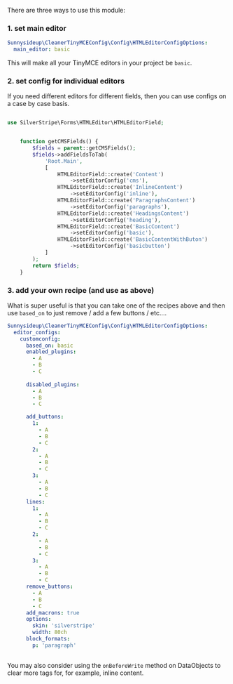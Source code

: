 There are three ways to use this module:

### 1. set main editor

```yml
Sunnysideup\CleanerTinyMCEConfig\Config\HTMLEditorConfigOptions:
  main_editor: basic
```

This will make all your TinyMCE editors in your project be `basic`.

### 2. set config for individual editors

If you need different editors for different fields, then you can use configs on a case by case basis.

```php

use SilverStripe\Forms\HTMLEditor\HTMLEditorField;


    function getCMSFields() {
        $fields = parent::getCMSFields();
        $fields->addFieldsToTab(
            'Root.Main',
            [
                HTMLEditorField::create('Content')
                    ->setEditorConfig('cms'),                
                HTMLEditorField::create('InlineContent')
                    ->setEditorConfig('inline'),                
                HTMLEditorField::create('ParagraphsContent')
                    ->setEditorConfig('paragraphs'),
                HTMLEditorField::create('HeadingsContent')
                    ->setEditorConfig('heading'),
                HTMLEditorField::create('BasicContent')
                    ->setEditorConfig('basic'),
                HTMLEditorField::create('BasicContentWithButon')
                    ->setEditorConfig('basicbutton')
            ]
        );
        return $fields;
    }

```

### 3. add your own recipe (and use as above)

What is super useful is that you can take one of the recipes above and then use 
`based_on` to just remove / add a few buttons / etc....

```yml
Sunnysideup\CleanerTinyMCEConfig\Config\HTMLEditorConfigOptions:
  editor_configs:
    customconfig:
      based_on: basic
      enabled_plugins:
        - A
        - B
        - C
            
      disabled_plugins:
        - A
        - B
        - C

      add_buttons:
        1:
          - A
          - B
          - C
        2:
          - A
          - B
          - C
        3:
          - A
          - B
          - C
      lines:
        1:
          - A
          - B
          - C
        2:
          - A
          - B
          - C
        3:
          - A
          - B
          - C
      remove_buttons:
        - A
        - B
        - C
      add_macrons: true
      options:
        skin: 'silverstripe'
        width: 80ch
      block_formats:
        p: 'paragraph'
        
```

You may also consider using the `onBeforeWrite` method on DataObjects to clear more tags for, for example, inline content.
